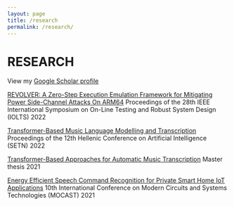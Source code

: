 ```yaml
---
layout: page
title: /research
permalink: /research/
---
```


# RESEARCH

View my [Google Scholar profile](https://scholar.google.com/citations?user=tmjW7pcAAAAJ)

[REVOLVER: A Zero-Step Execution Emulation Framework for Mitigating Power Side-Channel Attacks On ARM64](https://orion.polito.it/iolts/proceedings/)
Proceedings of the 28th IEEE International Symposium on On-Line Testing and Robust System Design (IOLTS)
2022

[Transformer-Based Music Language Modelling and Transcription](https://dl.acm.org/doi/abs/10.1145/3549737.3549754)
Proceedings of the 12th Hellenic Conference on Artificial Intelligence (SETN)
2022

[Transformer-Based Approaches for Automatic Music Transcription](https://www.cs.uoi.gr/wp-content/uploads/publications/MT-2021-18.pdf)
Master thesis
2021


[Energy Efficient Speech Command Recognition for Private Smart Home IoT Applications](https://ieeexplore.ieee.org/abstract/document/9493392)
10th International Conference on Modern Circuits and Systems Technologies (MOCAST)
2021
<!-- [notes](/blog/research-notes/2021-11-30_mocast2021_notes)-->

